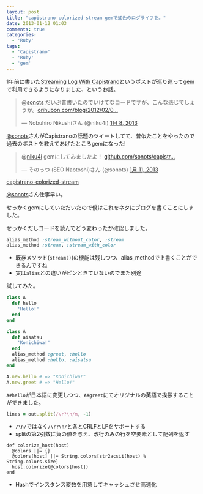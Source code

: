 ```yaml
---
layout: post
title: "capistrano-colorized-stream gemで虹色のログライフを。"
date: 2013-01-12 01:03
comments: true
categories: 
  - 'Ruby'
tags:
  - 'Capistrano'
  - 'Ruby'
  - 'gem'
---
```


1年前に書いた[Streaming Log With Capistrano](http://orihubon.com/blog/2012/02/09/streaming-log-with-capistrano/)というポストが巡り巡って[gem](https://github.com/sonots/capistrano-colorized-stream)で利用できるようになりました、というお話。


<blockquote class="twitter-tweet" data-in-reply-to="288609436531052544" lang="ja"><p>@<a href="https://twitter.com/sonots">sonots</a> だいぶ昔書いたのでいけてなコードですが、こんな感じでしょうか。<a href="http://t.co/nifOD1YA" title="http://orihubon.com/blog/2012/02/09/streaming-log-with-capistrano/">orihubon.com/blog/2012/02/0…</a></p>&mdash; Nobuhiro Nikushiさん (@niku4i) <a href="https://twitter.com/niku4i/status/288612474276691968" data-datetime="2013-01-08T11:45:50+00:00">1月 8, 2013</a></blockquote>
<script async src="//platform.twitter.com/widgets.js" charset="utf-8"></script>


[@sonots](https://twitter.com/sonots/)さんがCapistranoの話題のツイートしてて、昔似たことをやったので過去のポストを教えてあげたところgemになった!

<blockquote class="twitter-tweet" lang="ja"><p>@<a href="https://twitter.com/niku4i">niku4i</a> gemにしてみましたよ！ <a href="https://t.co/Q2tjd0kj" title="https://github.com/sonots/capistrano-colorized-stream">github.com/sonots/capistr…</a></p>&mdash; そのっつ (SEO Naotoshi)さん (@sonots) <a href="https://twitter.com/sonots/status/289690981152989184" data-datetime="2013-01-11T11:11:26+00:00">1月 11, 2013</a></blockquote>
<script async src="//platform.twitter.com/widgets.js" charset="utf-8"></script>

[capistrano-colorized-stream](https://github.com/sonots/capistrano-colorized-stream) 

[@sonots](https://twitter.com/sonots/)さん仕事早い。

せっかくgemにしていただいたので僕はこれをネタにブログを書くことにしました。

せっかくだしコードを読んでどう変わったか確認しました。

<!-- more -->

``` ruby
alias_method :stream_without_color, :stream
alias_method :stream, :stream_with_color
```
  * 既存メソッド(`stream()`)の機能は残しつつ、alias_methodで上書くことができるんですね
  * 実は`alias`との違いがピンときていないのでまた別途

試してみた。
``` ruby
class A
  def hello
    'Hello!'
  end
end

class A
  def aisatsu
    'Konichiwa!'
  end
  alias_method :greet, :hello
  alias_method :hello, :aisatsu
end

A.new.hello # => "Konichiwa!" 
A.new.greet # => "Hello!" 
```
`A#hello`が日本語に変更しつつ、`A#greet`にてオリジナルの英語で挨拶することができました。



``` ruby
lines = out.split(/\r?\n/m, -1)
```
  * `/\n/`ではなく`/\r?\n/`と各とCRLFとLFをサポートする
  * splitの第2引数に負の値を与え、改行のみの行を空要素として配列を返す


```
def colorize_host(host)
  @colors ||= {}
  @colors[host] ||= String.colors[str2acsii(host) % String.colors.size]
  host.colorize(@colors[host])
end
```
  * Hashでインスタンス変数を用意してキャッシュさせ高速化

